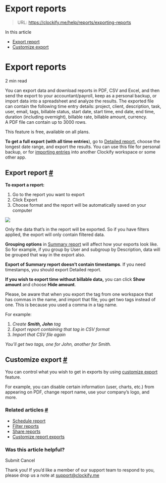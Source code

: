 # Export reports

> URL: https://clockify.me/help/reports/exporting-reports

In this article

* [Export report](#export-report)
* [Customize export](#customize-export)

# Export reports

2 min read

You can export data and download reports in PDF, CSV and Excel, and then send the export to your accountant/payroll, keep as a personal backup, or import data into a spreadsheet and analyze the results. The exported file can contain the following time entry details: project, client, description, task, user, email, tags, billable status, start date, start time, end date, end time, duration (including overnight), billable rate, billable amount, currency.   
A PDF file can contain up to 3000 rows.

This feature is free, available on all plans.

**To get a full export (with all time entries**), go to [Detailed report](https://clockify.me/help/reports/detailed-report), choose the longest date range, and export the results. You can use this file for personal backup, or for [importing entries](https://clockify.me/help/track-time-and-expenses/import-timesheets) into another Clockify workspace or some other app.

## Export report [#](#export-report)

**To export a report:**

1. Go to the report you want to export
2. Click Export
3. Choose format and the report will be automatically saved on your computer

![](https://clockify.me/help/wp-content/uploads/2024/03/Screenshot-2024-03-20-at-15.19.57-1024x449.png)

Only the data that’s in the report will be exported. So if you have filters applied, the export will only contain filtered data.

**Grouping options** in [Summary report](https://clockify.me/help/reports/summary-report) will affect how your exports look like. So for example, if you group by User and subgroup by Description, data will be grouped that way in the export also.

**Export of Summary report doesn’t contain timestamps**. If you need timestamps, you should export Detailed report.

**If you wish to export time without billable data,** you can click **Show amount** and choose **Hide amount**.

Please, be aware that when you export the tag from one workspace that has commas in the name, and import that file, you get two tags instead of one. This is because you used a comma in a tag name.

For example:

1. *Create **Smith, John** tag*
2. *Export report containing that tag in CSV format*
3. *Import that CSV file again*

*You’ll get two tags, one for John, another for Smith.*

## Customize export [#](#customize-export)

You can control what you wish to get in exports by using [customize export](https://clockify.me/help/reports/customize-exports) feature.

For example, you can disable certain information (user, charts, etc.) from appearing on PDF, change report name, use your company’s logo, and more.

### Related articles [#](#related-articles)

* [Schedule report](https://clockify.me/help/reports/scheduled-reports)
* [Filter reports](https://clockify.me/help/reports/filtering-reports)
* [Share reports](https://clockify.me/help/reports/sharing-reports)
* [Customize report exports](https://clockify.me/help/reports/customize-exports)

### Was this article helpful?

Submit
Cancel

Thank you! If you’d like a member of our support team to respond to you, please drop us a note at support@clockify.me
